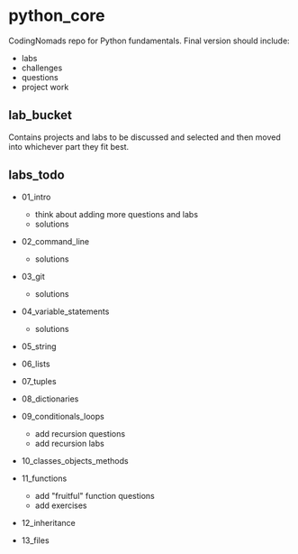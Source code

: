 # python_core

CodingNomads repo for Python fundamentals. Final version should include:

- labs
- challenges
- questions
- project work

## lab_bucket
Contains projects and labs to be discussed and selected and then moved into whichever part they fit best.

## labs_todo

- 01_intro
    - think about adding more questions and labs
    - solutions

- 02_command_line
    - solutions

- 03_git
    - solutions

- 04_variable_statements
    - solutions

- 05_string

- 06_lists

- 07_tuples

- 08_dictionaries

- 09_conditionals_loops
    - add recursion questions
    - add recursion labs

- 10_classes_objects_methods

- 11_functions
    - add "fruitful" function questions
    - add exercises

- 12_inheritance

- 13_files


